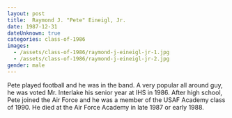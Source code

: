 ```yaml
---
layout: post
title:  Raymond J. "Pete" Eineigl, Jr.
date: 1987-12-31
dateUnknown: true
categories: class-of-1986
images:
  - /assets/class-of-1986/raymond-j-eineigl-jr-1.jpg
  - /assets/class-of-1986/raymond-j-eineigl-jr-2.jpg
gender: male
---
```

Pete played football and he was in the band. A very popular all around guy, he was voted Mr. Interlake his senior year at IHS in 1986. After high school, Pete joined the Air Force and he was a member of the USAF Academy class of 1990. He died at the Air Force Academy in late 1987 or early 1988.

